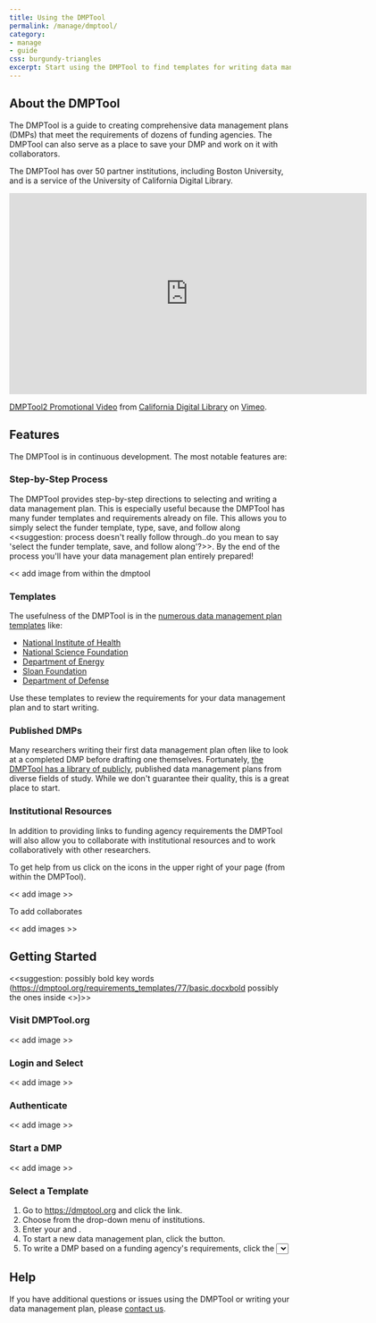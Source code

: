 ```yaml
---
title: Using the DMPTool
permalink: /manage/dmptool/
category: 
- manage
- guide 
css: burgundy-triangles
excerpt: Start using the DMPTool to find templates for writing data management plans
---
```


## About the DMPTool 

The DMPTool is a guide to creating comprehensive data management plans (DMPs) that meet the requirements of dozens of funding agencies. The DMPTool can also serve as a place to save your DMP and work on it with collaborators.

The DMPTool has over 50 partner institutions, including Boston University, and is a service of the University of California Digital Library.

<div class="videoWrapper">
<iframe src="https://player.vimeo.com/video/82408192" width="640" height="360" frameborder="0" webkitallowfullscreen mozallowfullscreen allowfullscreen></iframe>
<p><a href="https://vimeo.com/82408192">DMPTool2 Promotional Video</a> from <a href="https://vimeo.com/cdlib">California Digital Library</a> on <a href="https://vimeo.com">Vimeo</a>.</p>
</div> 


## Features

The DMPTool is in continuous development. The most notable features are: 

### Step-by-Step Process

The DMPTool provides step-by-step directions to selecting and writing a data management plan. This is especially useful because the DMPTool has many funder templates and requirements already on file. This allows you to simply select the funder template, type, save, and follow along <<suggestion: process doesn't really follow through..do you mean to say 'select the funder template, save, and follow along'?>>. By the end of the process you'll have your data management plan entirely prepared! 

<< add image from within the dmptool 

### Templates 

The usefulness of the DMPTool is in the [numerous data management plan templates](https://dmptool.org/guidance?method=get&scope1=all) like: 

+ [National Institute of Health](https://dmptool.org/requirements_templates/21/basic.docx)
+ [National Science Foundation](https://dmptool.org/requirements_templates/2/basic.docx)
+ [Department of Energy](https://dmptool.org/requirements_templates/193/basic.docx)
+ [Sloan Foundation](https://dmptool.org/requirements_templates/77/basic.docx)
+ [Department of Defense](https://dmptool.org/requirements_templates/260/basic.docx)

Use these templates to review the requirements for your data management plan and to start writing. 

### Published DMPs

Many researchers writing their first data management plan often like to look at a completed DMP before drafting one themselves. Fortunately, [the DMPTool has a library of publicly](https://dmptool.org/public_dmps?public%3Aall_scope=all), published data management plans from diverse fields of study. While we don't guarantee their quality, this is a great place to start. 

### Institutional Resources

In addition to providing links to funding agency requirements the DMPTool will also allow you to collaborate with institutional resources and to work collaboratively with other researchers.

To get help from us click on the icons in the upper right of your page (from within the DMPTool).

<< add image >> 

To add collaborates

<< add images >> 

## Getting Started

<<suggestion: possibly bold key words (https://dmptool.org/requirements_templates/77/basic.docxbold possibly the ones inside <>)>>

### Visit DMPTool.org 

<< add image >> 

### Login and Select

<< add image >> 

### Authenticate 

<< add image >> 

### Start a DMP

<< add image >> 

### Select a Template 

1. Go to https://dmptool.org and click the <Log In> link.
2. Choose <Boston University> from the drop-down menu of institutions.
3. Enter your <BU username> and <password>.
4. To start a new data management plan, click the <Create New DMP> button.
5. To write a DMP based on a funding agency's requirements, click the <Select Template> button (recommended), or you can copy an existing DMP from the list on the right.

## Help

If you have additional questions or issues using the DMPTool or writing your data management plan, please [contact us](mailto:data@bu.edu).
